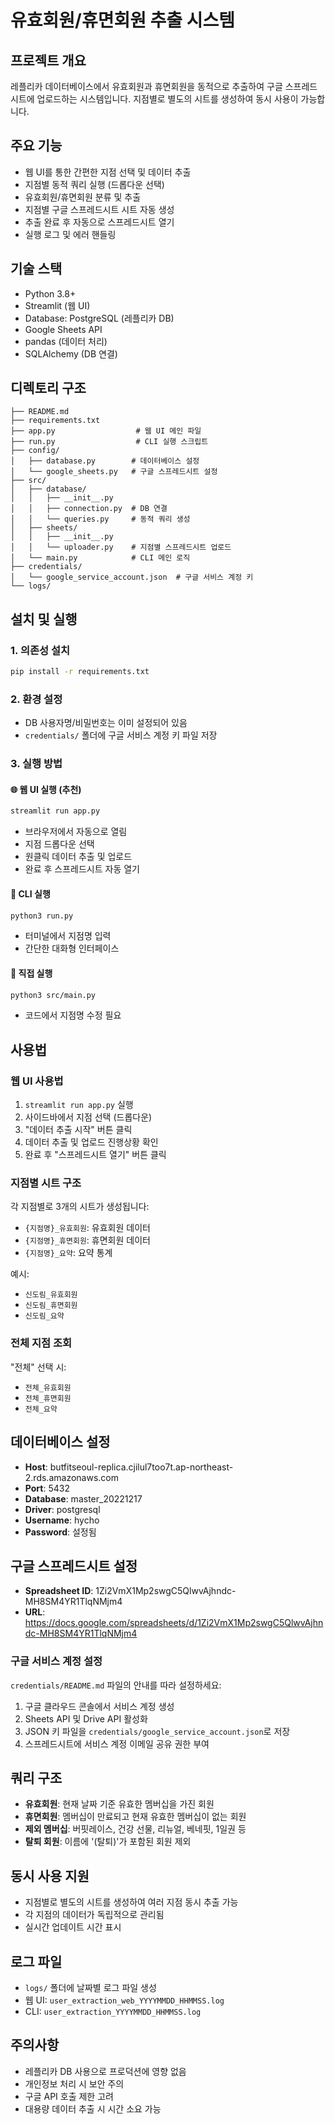 # 유효회원/휴면회원 추출 시스템

## 프로젝트 개요
레플리카 데이터베이스에서 유효회원과 휴면회원을 동적으로 추출하여 구글 스프레드시트에 업로드하는 시스템입니다.
지점별로 별도의 시트를 생성하여 동시 사용이 가능합니다.

## 주요 기능
- 웹 UI를 통한 간편한 지점 선택 및 데이터 추출
- 지점별 동적 쿼리 실행 (드롭다운 선택)
- 유효회원/휴면회원 분류 및 추출
- 지점별 구글 스프레드시트 시트 자동 생성
- 추출 완료 후 자동으로 스프레드시트 열기
- 실행 로그 및 에러 핸들링

## 기술 스택
- Python 3.8+
- Streamlit (웹 UI)
- Database: PostgreSQL (레플리카 DB)
- Google Sheets API
- pandas (데이터 처리)
- SQLAlchemy (DB 연결)

## 디렉토리 구조
```
├── README.md
├── requirements.txt
├── app.py                  # 웹 UI 메인 파일
├── run.py                  # CLI 실행 스크립트
├── config/
│   ├── database.py        # 데이터베이스 설정
│   └── google_sheets.py   # 구글 스프레드시트 설정
├── src/
│   ├── database/
│   │   ├── __init__.py
│   │   ├── connection.py  # DB 연결
│   │   └── queries.py     # 동적 쿼리 생성
│   ├── sheets/
│   │   ├── __init__.py
│   │   └── uploader.py    # 지점별 스프레드시트 업로드
│   └── main.py            # CLI 메인 로직
├── credentials/
│   └── google_service_account.json  # 구글 서비스 계정 키
└── logs/
```

## 설치 및 실행

### 1. 의존성 설치
```bash
pip install -r requirements.txt
```

### 2. 환경 설정
- DB 사용자명/비밀번호는 이미 설정되어 있음
- `credentials/` 폴더에 구글 서비스 계정 키 파일 저장

### 3. 실행 방법

#### 🌐 웹 UI 실행 (추천)
```bash
streamlit run app.py
```
- 브라우저에서 자동으로 열림
- 지점 드롭다운 선택
- 원클릭 데이터 추출 및 업로드
- 완료 후 스프레드시트 자동 열기

#### 📱 CLI 실행
```bash
python3 run.py
```
- 터미널에서 지점명 입력
- 간단한 대화형 인터페이스

#### 🔧 직접 실행
```bash
python3 src/main.py
```
- 코드에서 지점명 수정 필요

## 사용법

### 웹 UI 사용법
1. `streamlit run app.py` 실행
2. 사이드바에서 지점 선택 (드롭다운)
3. "데이터 추출 시작" 버튼 클릭
4. 데이터 추출 및 업로드 진행상황 확인
5. 완료 후 "스프레드시트 열기" 버튼 클릭

### 지점별 시트 구조
각 지점별로 3개의 시트가 생성됩니다:
- `{지점명}_유효회원`: 유효회원 데이터
- `{지점명}_휴면회원`: 휴면회원 데이터
- `{지점명}_요약`: 요약 통계

예시:
- `신도림_유효회원`
- `신도림_휴면회원`
- `신도림_요약`

### 전체 지점 조회
"전체" 선택 시:
- `전체_유효회원`
- `전체_휴면회원`
- `전체_요약`

## 데이터베이스 설정
- **Host**: butfitseoul-replica.cjilul7too7t.ap-northeast-2.rds.amazonaws.com
- **Port**: 5432
- **Database**: master_20221217
- **Driver**: postgresql
- **Username**: hycho
- **Password**: 설정됨

## 구글 스프레드시트 설정
- **Spreadsheet ID**: 1Zi2VmX1Mp2swgC5QlwvAjhndc-MH8SM4YR1TlqNMjm4
- **URL**: https://docs.google.com/spreadsheets/d/1Zi2VmX1Mp2swgC5QlwvAjhndc-MH8SM4YR1TlqNMjm4

### 구글 서비스 계정 설정
`credentials/README.md` 파일의 안내를 따라 설정하세요:
1. 구글 클라우드 콘솔에서 서비스 계정 생성
2. Sheets API 및 Drive API 활성화
3. JSON 키 파일을 `credentials/google_service_account.json`로 저장
4. 스프레드시트에 서비스 계정 이메일 공유 권한 부여

## 쿼리 구조
- **유효회원**: 현재 날짜 기준 유효한 멤버십을 가진 회원
- **휴면회원**: 멤버십이 만료되고 현재 유효한 멤버십이 없는 회원
- **제외 멤버십**: 버핏레이스, 건강 선물, 리뉴얼, 베네핏, 1일권 등
- **탈퇴 회원**: 이름에 '(탈퇴)'가 포함된 회원 제외

## 동시 사용 지원
- 지점별로 별도의 시트를 생성하여 여러 지점 동시 추출 가능
- 각 지점의 데이터가 독립적으로 관리됨
- 실시간 업데이트 시간 표시

## 로그 파일
- `logs/` 폴더에 날짜별 로그 파일 생성
- 웹 UI: `user_extraction_web_YYYYMMDD_HHMMSS.log`
- CLI: `user_extraction_YYYYMMDD_HHMMSS.log`

## 주의사항
- 레플리카 DB 사용으로 프로덕션에 영향 없음
- 개인정보 처리 시 보안 주의
- 구글 API 호출 제한 고려
- 대용량 데이터 추출 시 시간 소요 가능 